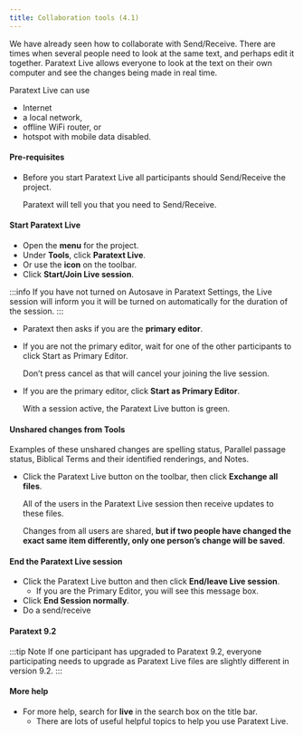```yaml
---
title: Collaboration tools (4.1)
---
```

We have already seen how to collaborate with Send/Receive. There are times when several people need to look at the same text, and perhaps edit it together. Paratext Live allows everyone to look at the text on their own computer and see the changes being made in real time.

Paratext Live can use

- Internet
- a local network,
- offline WiFi router, or
- hotspot with mobile data disabled.

#### Pre-requisites

- Before you start Paratext Live all participants should Send/Receive the project.

    Paratext will tell you that you need to Send/Receive.

#### Start Paratext Live

- Open the **menu** for the project.
- Under **Tools**, click **Paratext Live**.
- Or use the **icon** on the toolbar.
- Click **Start/Join Live session**.

:::info
If you have not turned on Autosave in Paratext Settings, the Live session will inform you it will be turned on automatically for the duration of the session.
:::

- Paratext then asks if you are the **primary editor**.
- If you are not the primary editor, wait for one of the other participants to click Start as Primary Editor.

    Don’t press cancel as that will cancel your joining the live session.

- If you are the primary editor, click **Start as Primary Editor**.

    With a session active, the Paratext Live button is green.

#### Unshared changes from Tools

Examples of these unshared changes are spelling status, Parallel passage status, Biblical Terms and their identified renderings, and Notes.

- Click the Paratext Live button on the toolbar, then click **Exchange all files**.

    All of the users in the Paratext Live session then receive updates to these files.

    Changes from all users are shared, **but if two people have changed the exact same item differently, only one person’s change will be saved**.

#### End the Paratext Live session

- Click the Paratext Live button and then click **End/leave Live session**.
  - If you are the Primary Editor, you will see this message box.
- Click **End Session normally**.
- Do a send/receive

#### Paratext 9.2
:::tip Note
If one participant has upgraded to Paratext 9.2, everyone participating needs to upgrade as Paratext Live files are slightly different in version 9.2.
:::
#### More help

- For more help, search for **live** in the search box on the title bar.
  - There are lots of useful helpful topics to help you use Paratext Live.

